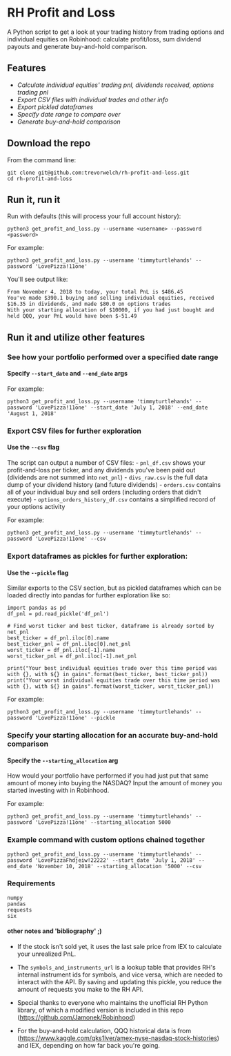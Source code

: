 # RH Profit and Loss

A Python script to get a look at your trading history from trading options and individual equities on Robinhood: calculate profit/loss, sum dividend payouts and generate buy-and-hold comparison. 

## Features

- *Calculate individual equities' trading pnl, dividends received, options trading pnl*
- *Export CSV files with individual trades and other info*
- *Export pickled dataframes*
- *Specify date range to compare over*
- *Generate buy-and-hold comparison*

## Download the repo
From the command line: 

```
git clone git@github.com:trevorwelch/rh-profit-and-loss.git
cd rh-profit-and-loss
```

## Run it, run it

Run with defaults (this will process your full account history):

`python3 get_profit_and_loss.py --username <username> --password <password>` 

For example: 

`python3 get_profit_and_loss.py --username 'timmyturtlehands' --password 'LovePizza!11one'`

You'll see output like:

```
From November 4, 2018 to today, your total PnL is $486.45
You've made $390.1 buying and selling individual equities, received $16.35 in dividends, and made $80.0 on options trades
With your starting allocation of $10000, if you had just bought and held QQQ, your PnL would have been $-51.49
```

## Run it and utilize other features

### See how your portfolio performed over a specified date range	

#### Specify `--start_date` and `--end_date` args

For example:

`python3 get_profit_and_loss.py --username 'timmyturtlehands' --password 'LovePizza!11one' --start_date 'July 1, 2018' --end_date 'August 1, 2018'` 

### Export CSV files for further exploration

#### Use the `--csv` flag

The script can output a number of CSV files:
	- `pnl_df.csv` shows your profit-and-loss per ticker, and any dividends you've been paid out (dividends are not summed into `net_pnl`)
	- `divs_raw.csv` is the full data dump of your dividend history (and future dividends)
	- `orders.csv` contains all of your individual buy and sell orders (including orders that didn't execute)
	- `options_orders_history_df.csv` contains a simplified record of your options activity

For example:

`python3 get_profit_and_loss.py --username 'timmyturtlehands' --password 'LovePizza!11one' --csv`

### Export dataframes as pickles for further exploration:

#### Use the `--pickle` flag

Similar exports to the CSV section, but as pickled dataframes which can be loaded directly into pandas for further exploration like so:
```
import pandas as pd
df_pnl = pd.read_pickle('df_pnl')

# Find worst ticker and best ticker, dataframe is already sorted by net_pnl
best_ticker = df_pnl.iloc[0].name
best_ticker_pnl = df_pnl.iloc[0].net_pnl
worst_ticker = df_pnl.iloc[-1].name
worst_ticker_pnl = df_pnl.iloc[-1].net_pnl

print("Your best individual equities trade over this time period was with {}, with ${} in gains".format(best_ticker, best_ticker_pnl))
print("Your worst individual equities trade over this time period was with {}, with ${} in gains".format(worst_ticker, worst_ticker_pnl))
```

For example:

`python3 get_profit_and_loss.py --username 'timmyturtlehands' --password 'LovePizza!11one' --pickle`

### Specify your starting allocation for an accurate buy-and-hold comparison

#### Specify the `--starting_allocation` arg

How would your portfolio have performed if you had just put that same amount of money into buying the NASDAQ? Input the amount of money you started investing with in Robinhood.

For example:

`python3 get_profit_and_loss.py --username 'timmyturtlehands' --password 'LovePizza!11one' --starting_allocation 5000`

### Example command with custom options chained together

`python3 get_profit_and_loss.py --username 'timmyturtlehands' --password 'LovePizzaFhdjeiw!22222' --start_date 'July 1, 2018' --end_date 'November 10, 2018' --starting_allocation '5000' --csv`

### Requirements

```
numpy
pandas
requests
six
```

#### other notes and 'bibliography' ;)

- If the stock isn't sold yet, it uses the last sale price from IEX to calculate your unrealized PnL. 

- The `symbols_and_instruments_url` is a lookup table that provides RH's internal instrument ids for symbols, and vice versa, which are needed to interact with the API. By saving and updating this pickle, you reduce the amount of requests you make to the RH API. 

- Special thanks to everyone who maintains the unofficial RH Python library, of which a modified version is included in this repo (https://github.com/Jamonek/Robinhood) 

- For the buy-and-hold calculation, QQQ historical data is from (https://www.kaggle.com/qks1lver/amex-nyse-nasdaq-stock-histories) and IEX, depending on how far back you're going. 
